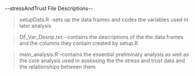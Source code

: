 --stressAndTrust File Descriptions--

>setupData.R
    -sets up the data frames and codes the variables used in later analysis
    
>DF_Var_Desrip.txt:
    -contains the descriptions of the the data frames and the columns they contain created by setup.R

>main_analysis.R
    -contains the essential preliminary analysis as well as the core analysis used in assessing the the stress and trust data and the relationships between them
